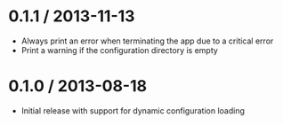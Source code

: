 # 0.1.1 / 2013-11-13

* Always print an error when terminating the app due to a critical error
* Print a warning if the configuration directory is empty

# 0.1.0 / 2013-08-18

* Initial release with support for dynamic configuration loading
